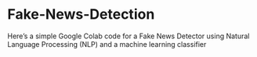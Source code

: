 # Fake-News-Detection
Here’s a simple Google Colab code for a Fake News Detector using Natural Language Processing (NLP) and a machine learning classifier
